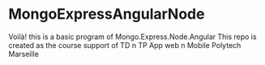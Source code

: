 # MongoExpressAngularNode

Voilà! this is a basic program of Mongo.Express.Node.Angular
This repo is created as the course support of TD n TP App web n Mobile Polytech Marseille
